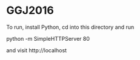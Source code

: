# GGJ2016

To run, install Python, cd into this directory and run

python -m SimpleHTTPServer 80

and visit http://localhost